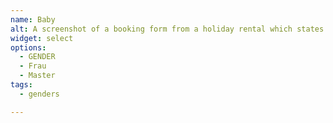 ```yaml
---
name: Baby
alt: A screenshot of a booking form from a holiday rental which states that all kids are Baby with a "GENDER" dropdown field with options "Frau", "Master"
widget: select
options:
  - GENDER
  - Frau
  - Master
tags:
  - genders

---
```

